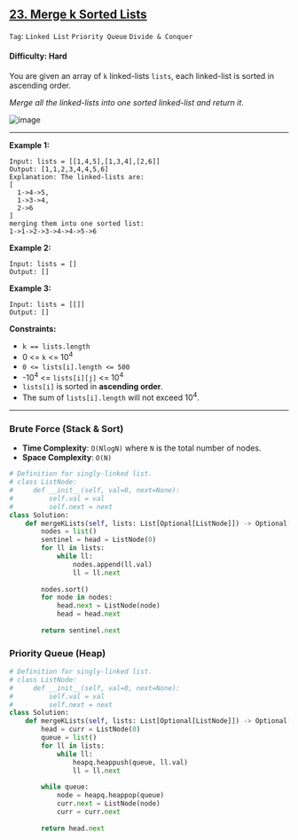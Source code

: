## [23. Merge k Sorted Lists](https://leetcode.com/problems/merge-k-sorted-lists/)

```Tag```: ```Linked List``` ```Priority Queue``` ```Divide & Conquer```

#### Difficulty: Hard

You are given an array of ```k``` linked-lists ```lists```, each linked-list is sorted in ascending order.

_Merge all the linked-lists into one sorted linked-list and return it_.

![image](https://user-images.githubusercontent.com/35042430/224527113-16a2065e-2e16-4c20-872e-904a4de6a0b5.png)

---

__Example 1:__
```
Input: lists = [[1,4,5],[1,3,4],[2,6]]
Output: [1,1,2,3,4,4,5,6]
Explanation: The linked-lists are:
[
  1->4->5,
  1->3->4,
  2->6
]
merging them into one sorted list:
1->1->2->3->4->4->5->6
```

__Example 2:__
```
Input: lists = []
Output: []
```

__Example 3:__
```
Input: lists = [[]]
Output: []
```

__Constraints:__

- ```k == lists.length```
- 0 <= ```k``` <= 10<sup>4</sup>
- ```0 <= lists[i].length <= 500```
- -10<sup>4</sup> <= ```lists[i][j]``` <= 10<sup>4</sup>
- ```lists[i]``` is sorted in __ascending order__.
- The sum of ```lists[i].length``` will not exceed 10<sup>4</sup>.

---

### Brute Force (Stack & Sort)

- __Time Complexity__: ```O(Nlog⁡N)``` where ```N``` is the total number of nodes.
- __Space Complexity__: ```O(N)```

```Python
# Definition for singly-linked list.
# class ListNode:
#     def __init__(self, val=0, next=None):
#         self.val = val
#         self.next = next
class Solution:
    def mergeKLists(self, lists: List[Optional[ListNode]]) -> Optional[ListNode]:
        nodes = list()
        sentinel = head = ListNode(0)
        for ll in lists:
            while ll:
                nodes.append(ll.val)
                ll = ll.next
        
        nodes.sort()
        for node in nodes:
            head.next = ListNode(node)
            head = head.next
        
        return sentinel.next
```

### Priority Queue (Heap)

```Python
# Definition for singly-linked list.
# class ListNode:
#     def __init__(self, val=0, next=None):
#         self.val = val
#         self.next = next
class Solution:
    def mergeKLists(self, lists: List[Optional[ListNode]]) -> Optional[ListNode]:
        head = curr = ListNode(0)
        queue = list()
        for ll in lists:
            while ll:
                heapq.heappush(queue, ll.val)
                ll = ll.next
        
        while queue:
            node = heapq.heappop(queue)
            curr.next = ListNode(node)
            curr = curr.next
        
        return head.next
```

```Python

```

